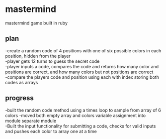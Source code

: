 # mastermind
mastermind game built in ruby  

## plan  

-create a random code of 4 positions with one of six possible colors in each position, hidden from the player  
-player gets 12 turns to guess the secret code  
-player inputs a code, compares the code and returns how many color and positions are correct, and how many colors but not positions are correct  
-compare the players code and position using each with index storing both codes as arrays  

## progress  

-built the random code method using a times loop to sample from array of 6 colors
-moved both empty array and colors variable assignment into module separate module   
-Built the input functionality for submitting a code, checks for valid inputs and pushes each color to array one at a time